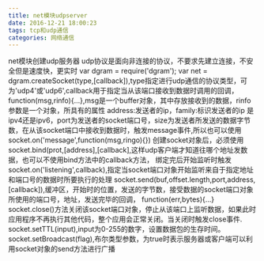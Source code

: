 ```yaml
---
title: net模块udpserver
date: 2016-12-21 18:00:23
tags: tcp和udp通信
categories: 网络通信
---
```

net模块创建udp服务器
udp协议是面向非连接的协议，不要求先建立连接，不安全但是速度快，更实时
var dgram = require('dgram');
var net = dgram.createSocket(type,[callback]),type指定进行udp通信的协议类型，可为'udp4'或'udp6',callback用于指定当从该端口接收到数据时调用的回调，
function(msg,rinfo){...},msg是一个buffer对象，其中存放接收到的数据，rinfo参数是一个对象，所具有的属性 address:发送者的ip，family:标识发送者的ip
是ipv4还是ipv6，port为发送者的socket端口号，size为发送者所发送的数据字节数，在从该socket端口中接收到数据时，触发message事件,所以也可以使用
socket.on('message',function(msg,ringo){})
创建socket对象后，必须使用socket.bind(prot,[address],[callback],这样udp客户端才知道往哪个地址发数据，也可以不使用bind方法中的callback方法，
绑定完后开始监听时触发socket.on('listening',callback),指定当socket端口对象开始监听来自于指定地址和端口号的数据时所要执行的处理
socket.send(buf,offset.length,port,address,[callback]),缓冲区，开始时的位置，发送的字节数，接受数据的socket端口对象所使用的端口号，地址，发送完毕的回调，
function(err,bytes){...}
socket.close()方法关闭该socket端口对象，停止从该端口上监听数据，如果此时应用程序不再执行其他代码，整个应用会正常关闭。当关闭时触发close事件.
socket.setTTL(input),input为0-255的数字，设置数据包的生存时间。
socket.setBroadcast(flag),布尔类型参数，为true时表示服务器或客户端可以利用socket对象的send方法进行广播